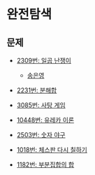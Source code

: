 완전탐색
=======

문제
----
 * [2309번: 일곱 난쟁이](https://www.acmicpc.net/problem/2309)
    * [송은영](https://github.com/SangBeo/algoStudy/blob/master/BFS/%EC%86%A1%EC%9D%80%EC%98%81/2309.md)
  
 * [2231번: 분해합](https://www.acmicpc.net/problem/2231)
 * [3085번: 사탕 게임](https://www.acmicpc.net/problem/3085)
 * [10448번: 유레카 이론](https://www.acmicpc.net/problem/10448)
 * [2503번: 숫자 야구](https://www.acmicpc.net/problem/2503)
 * [1018번: 체스판 다시 칠하기](https://www.acmicpc.net/problem/1018)
 * [1182번: 부분집합의 합](https://www.acmicpc.net/problem/1182)
